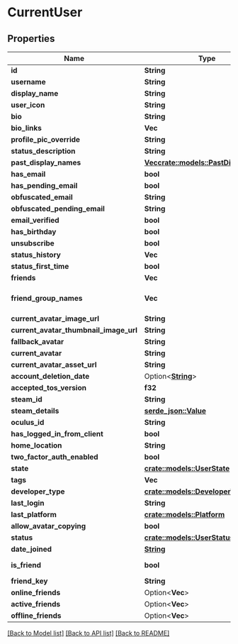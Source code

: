 # CurrentUser

## Properties

Name | Type | Description | Notes
------------ | ------------- | ------------- | -------------
**id** | **String** |  | [readonly]
**username** | **String** |  | 
**display_name** | **String** |  | 
**user_icon** | **String** |  | 
**bio** | **String** |  | 
**bio_links** | **Vec<String>** |  | 
**profile_pic_override** | **String** |  | 
**status_description** | **String** |  | 
**past_display_names** | [**Vec<crate::models::PastDisplayName>**](PastDisplayName.md) |  | 
**has_email** | **bool** |  | 
**has_pending_email** | **bool** |  | 
**obfuscated_email** | **String** |  | 
**obfuscated_pending_email** | **String** |  | 
**email_verified** | **bool** |  | 
**has_birthday** | **bool** |  | 
**unsubscribe** | **bool** |  | 
**status_history** | **Vec<String>** |  | 
**status_first_time** | **bool** |  | 
**friends** | **Vec<String>** |  | 
**friend_group_names** | **Vec<String>** | Always empty array. | 
**current_avatar_image_url** | **String** |  | 
**current_avatar_thumbnail_image_url** | **String** |  | 
**fallback_avatar** | **String** |  | 
**current_avatar** | **String** |  | 
**current_avatar_asset_url** | **String** |  | 
**account_deletion_date** | Option<[**String**](string.md)> |  | [optional]
**accepted_tos_version** | **f32** |  | 
**steam_id** | **String** |  | 
**steam_details** | [**serde_json::Value**](.md) |  | 
**oculus_id** | **String** |  | 
**has_logged_in_from_client** | **bool** |  | 
**home_location** | **String** |  | 
**two_factor_auth_enabled** | **bool** |  | 
**state** | [**crate::models::UserState**](UserState.md) |  | 
**tags** | **Vec<String>** |  | 
**developer_type** | [**crate::models::DeveloperType**](DeveloperType.md) |  | 
**last_login** | **String** |  | 
**last_platform** | [**crate::models::Platform**](Platform.md) |  | 
**allow_avatar_copying** | **bool** |  | 
**status** | [**crate::models::UserStatus**](UserStatus.md) |  | 
**date_joined** | [**String**](string.md) |  | [readonly]
**is_friend** | **bool** |  | [default to false]
**friend_key** | **String** |  | 
**online_friends** | Option<**Vec<String>**> |  | [optional]
**active_friends** | Option<**Vec<String>**> |  | [optional]
**offline_friends** | Option<**Vec<String>**> |  | [optional]

[[Back to Model list]](../README.md#documentation-for-models) [[Back to API list]](../README.md#documentation-for-api-endpoints) [[Back to README]](../README.md)


